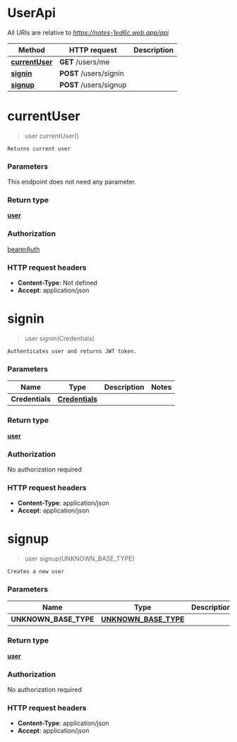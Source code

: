 # UserApi

All URIs are relative to *https://notes-1ed6c.web.app/api*

Method | HTTP request | Description
------------- | ------------- | -------------
[**currentUser**](UserApi.md#currentUser) | **GET** /users/me | 
[**signin**](UserApi.md#signin) | **POST** /users/signin | 
[**signup**](UserApi.md#signup) | **POST** /users/signup | 


<a name="currentUser"></a>
# **currentUser**
> user currentUser()



    Returns current user

### Parameters
This endpoint does not need any parameter.

### Return type

[**user**](../Models/user.md)

### Authorization

[bearerAuth](../README.md#bearerAuth)

### HTTP request headers

- **Content-Type**: Not defined
- **Accept**: application/json

<a name="signin"></a>
# **signin**
> user signin(Credentials)



    Authenticates user and returns JWT token.

### Parameters

Name | Type | Description  | Notes
------------- | ------------- | ------------- | -------------
 **Credentials** | [**Credentials**](../Models/Credentials.md)|  |

### Return type

[**user**](../Models/user.md)

### Authorization

No authorization required

### HTTP request headers

- **Content-Type**: application/json
- **Accept**: application/json

<a name="signup"></a>
# **signup**
> user signup(UNKNOWN\_BASE\_TYPE)



    Creates a new user

### Parameters

Name | Type | Description  | Notes
------------- | ------------- | ------------- | -------------
 **UNKNOWN\_BASE\_TYPE** | [**UNKNOWN_BASE_TYPE**](../Models/UNKNOWN_BASE_TYPE.md)|  |

### Return type

[**user**](../Models/user.md)

### Authorization

No authorization required

### HTTP request headers

- **Content-Type**: application/json
- **Accept**: application/json

